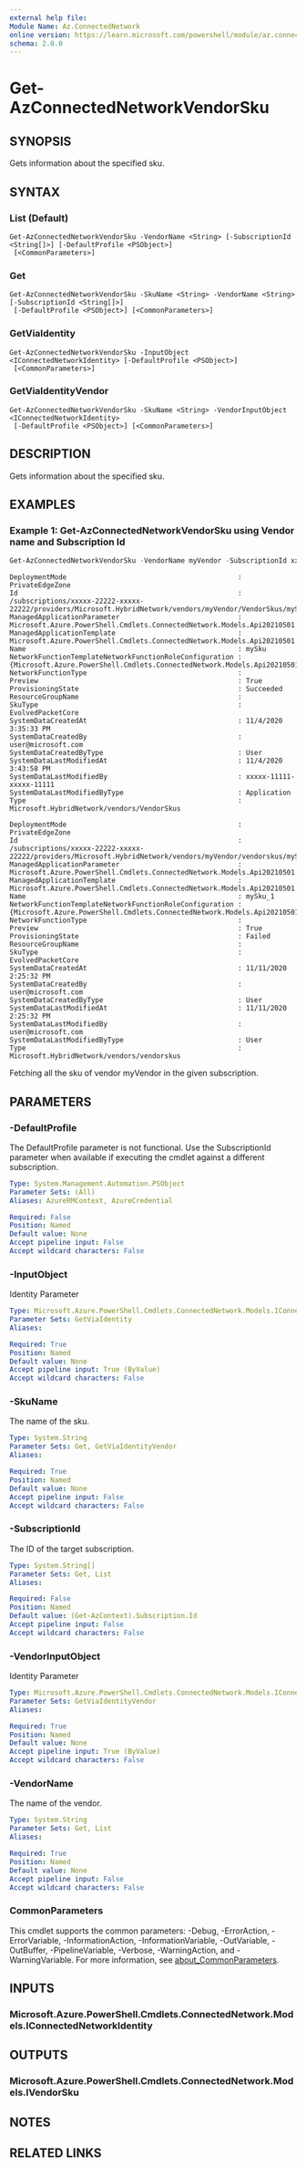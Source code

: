 ```yaml
---
external help file:
Module Name: Az.ConnectedNetwork
online version: https://learn.microsoft.com/powershell/module/az.connectednetwork/get-azconnectednetworkvendorsku
schema: 2.0.0
---
```


# Get-AzConnectedNetworkVendorSku

## SYNOPSIS
Gets information about the specified sku.

## SYNTAX

### List (Default)
```
Get-AzConnectedNetworkVendorSku -VendorName <String> [-SubscriptionId <String[]>] [-DefaultProfile <PSObject>]
 [<CommonParameters>]
```

### Get
```
Get-AzConnectedNetworkVendorSku -SkuName <String> -VendorName <String> [-SubscriptionId <String[]>]
 [-DefaultProfile <PSObject>] [<CommonParameters>]
```

### GetViaIdentity
```
Get-AzConnectedNetworkVendorSku -InputObject <IConnectedNetworkIdentity> [-DefaultProfile <PSObject>]
 [<CommonParameters>]
```

### GetViaIdentityVendor
```
Get-AzConnectedNetworkVendorSku -SkuName <String> -VendorInputObject <IConnectedNetworkIdentity>
 [-DefaultProfile <PSObject>] [<CommonParameters>]
```

## DESCRIPTION
Gets information about the specified sku.

## EXAMPLES

### Example 1: Get-AzConnectedNetworkVendorSku using Vendor name and Subscription Id
```powershell
Get-AzConnectedNetworkVendorSku -VendorName myVendor -SubscriptionId xxxxx-22222-xxxxx-22222
```

```output
DeploymentMode                                          : PrivateEdgeZone
Id                                                      : /subscriptions/xxxxx-22222-xxxxx-22222/providers/Microsoft.HybridNetwork/vendors/myVendor/VendorSkus/mySku
ManagedApplicationParameter                             : Microsoft.Azure.PowerShell.Cmdlets.ConnectedNetwork.Models.Api20210501.VendorSkuPropertiesFormatManagedApplicationParameters
ManagedApplicationTemplate                              : Microsoft.Azure.PowerShell.Cmdlets.ConnectedNetwork.Models.Api20210501.VendorSkuPropertiesFormatManagedApplicationTemplate
Name                                                    : mySku
NetworkFunctionTemplateNetworkFunctionRoleConfiguration : {Microsoft.Azure.PowerShell.Cmdlets.ConnectedNetwork.Models.Api20210501.SshPublicKey}
NetworkFunctionType                                     :
Preview                                                 : True
ProvisioningState                                       : Succeeded
ResourceGroupName                                       :
SkuType                                                 : EvolvedPacketCore
SystemDataCreatedAt                                     : 11/4/2020 3:35:33 PM
SystemDataCreatedBy                                     : user@microsoft.com
SystemDataCreatedByType                                 : User
SystemDataLastModifiedAt                                : 11/4/2020 3:43:58 PM
SystemDataLastModifiedBy                                : xxxxx-11111-xxxxx-11111
SystemDataLastModifiedByType                            : Application
Type                                                    : Microsoft.HybridNetwork/vendors/VendorSkus

DeploymentMode                                          : PrivateEdgeZone
Id                                                      : /subscriptions/xxxxx-22222-xxxxx-22222/providers/Microsoft.HybridNetwork/vendors/myVendor/vendorskus/mySku_1
ManagedApplicationParameter                             : Microsoft.Azure.PowerShell.Cmdlets.ConnectedNetwork.Models.Api20210501.VendorSkuPropertiesFormatManagedApplicationParameters
ManagedApplicationTemplate                              : Microsoft.Azure.PowerShell.Cmdlets.ConnectedNetwork.Models.Api20210501.VendorSkuPropertiesFormatManagedApplicationTemplate
Name                                                    : mySku_1
NetworkFunctionTemplateNetworkFunctionRoleConfiguration : {Microsoft.Azure.PowerShell.Cmdlets.ConnectedNetwork.Models.Api20210501.SshPublicKey}
NetworkFunctionType                                     :
Preview                                                 : True
ProvisioningState                                       : Failed
ResourceGroupName                                       :
SkuType                                                 : EvolvedPacketCore
SystemDataCreatedAt                                     : 11/11/2020 2:25:32 PM
SystemDataCreatedBy                                     : user@microsoft.com
SystemDataCreatedByType                                 : User
SystemDataLastModifiedAt                                : 11/11/2020 2:25:32 PM
SystemDataLastModifiedBy                                : user@microsoft.com
SystemDataLastModifiedByType                            : User
Type                                                    : Microsoft.HybridNetwork/vendors/vendorskus
```

Fetching all the sku of vendor myVendor in the given subscription.

## PARAMETERS

### -DefaultProfile
The DefaultProfile parameter is not functional.
Use the SubscriptionId parameter when available if executing the cmdlet against a different subscription.

```yaml
Type: System.Management.Automation.PSObject
Parameter Sets: (All)
Aliases: AzureRMContext, AzureCredential

Required: False
Position: Named
Default value: None
Accept pipeline input: False
Accept wildcard characters: False
```

### -InputObject
Identity Parameter

```yaml
Type: Microsoft.Azure.PowerShell.Cmdlets.ConnectedNetwork.Models.IConnectedNetworkIdentity
Parameter Sets: GetViaIdentity
Aliases:

Required: True
Position: Named
Default value: None
Accept pipeline input: True (ByValue)
Accept wildcard characters: False
```

### -SkuName
The name of the sku.

```yaml
Type: System.String
Parameter Sets: Get, GetViaIdentityVendor
Aliases:

Required: True
Position: Named
Default value: None
Accept pipeline input: False
Accept wildcard characters: False
```

### -SubscriptionId
The ID of the target subscription.

```yaml
Type: System.String[]
Parameter Sets: Get, List
Aliases:

Required: False
Position: Named
Default value: (Get-AzContext).Subscription.Id
Accept pipeline input: False
Accept wildcard characters: False
```

### -VendorInputObject
Identity Parameter

```yaml
Type: Microsoft.Azure.PowerShell.Cmdlets.ConnectedNetwork.Models.IConnectedNetworkIdentity
Parameter Sets: GetViaIdentityVendor
Aliases:

Required: True
Position: Named
Default value: None
Accept pipeline input: True (ByValue)
Accept wildcard characters: False
```

### -VendorName
The name of the vendor.

```yaml
Type: System.String
Parameter Sets: Get, List
Aliases:

Required: True
Position: Named
Default value: None
Accept pipeline input: False
Accept wildcard characters: False
```

### CommonParameters
This cmdlet supports the common parameters: -Debug, -ErrorAction, -ErrorVariable, -InformationAction, -InformationVariable, -OutVariable, -OutBuffer, -PipelineVariable, -Verbose, -WarningAction, and -WarningVariable. For more information, see [about_CommonParameters](http://go.microsoft.com/fwlink/?LinkID=113216).

## INPUTS

### Microsoft.Azure.PowerShell.Cmdlets.ConnectedNetwork.Models.IConnectedNetworkIdentity

## OUTPUTS

### Microsoft.Azure.PowerShell.Cmdlets.ConnectedNetwork.Models.IVendorSku

## NOTES

## RELATED LINKS

